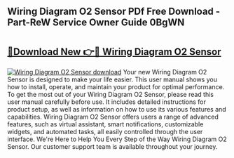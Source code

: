 ## Wiring Diagram O2 Sensor PDf Free Download - Part-ReW Service Owner Guide 0BgWN

# <h2><a href="http://dfpu5e.blite.top/?on=Wiring+Diagram+O2+Sensor">🔗Download New 👉🔴 Wiring Diagram O2 Sensor</a></h2>

[![Wiring Diagram O2 Sensor download](https://i.imgur.com/lujVjoI.png)](http://dfpu5e.blite.top/?on=Wiring+Diagram+O2+Sensor)
Your new Wiring Diagram O2 Sensor is designed to make your life easier. This user manual shows you how to install, operate, and maintain your product for optimal performance. To get the most out of your Wiring Diagram O2 Sensor, please read this user manual carefully before use. It includes detailed instructions for product setup, as well as information on how to use its various features and capabilities. Wiring Diagram O2 Sensor offers users a range of advanced features, such as virtual assistant, smart notifications, customizable widgets, and automated tasks, all easily controlled through the user interface. We're Here to Help You Every Step of the Way Wiring Diagram O2 Sensor. Our customer support team is available throughout your journey.

